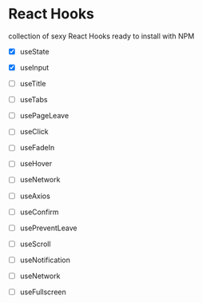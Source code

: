 # React Hooks

collection of sexy React Hooks ready to install with NPM

- [x] useState
- [x] useInput
- [ ] useTitle
- [ ] useTabs
- [ ] usePageLeave
- [ ] useClick
- [ ] useFadeIn
- [ ] useHover
- [ ] useNetwork
- [ ] useAxios
- [ ] useConfirm
- [ ] usePreventLeave
- [ ] useScroll
- [ ] useNotification
- [ ] useNetwork
- [ ] useFullscreen

